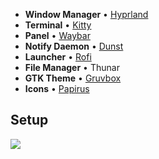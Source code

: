 - **Window Manager** • [Hyprland](https://github.com/hyprwm/Hyprland)
- **Terminal** • [Kitty](https://github.com/kovidgoyal/kitty)
- **Panel** • [Waybar](https://github.com/Alexays/Waybar)
- **Notify Daemon** • [Dunst](https://github.com/dunst-project/dunst)
- **Launcher** • [Rofi](https://github.com/davatorium/rofi)
- **File Manager** • Thunar
- **GTK Theme** • [Gruvbox](https://github.com/Fausto-Korpsvart/Gruvbox-GTK-Theme)
- **Icons** • [Papirus](https://github.com/PapirusDevelopmentTeam/papirus-icon-theme)

## Setup

<img align="center" src="https://imgur.com/a/OJxSwKD.png">